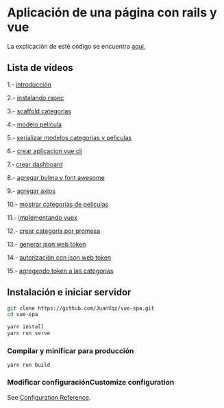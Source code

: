 # Aplicación de una página con rails y vue

La explicación de esté código se encuentra [aquí.](https://www.youtube.com/watch?v=vWgmZsInG1s&list=PL4yLj0azo9NU-qUCvSUZSm92gdxFJAWRc)

## Lista de vídeos
1.- [introducción](https://www.youtube.com/watch?v=vWgmZsInG1s&list=PL4yLj0azo9NU-qUCvSUZSm92gdxFJAWRc&index=2&t=1s)

2.- [instalando rspec](https://www.youtube.com/watch?v=Muicjq22_7o&list=PL4yLj0azo9NU-qUCvSUZSm92gdxFJAWRc&index=2)

3.- [scaffold categorias](https://www.youtube.com/watch?v=fE8KVqDsDpg&list=PL4yLj0azo9NU-qUCvSUZSm92gdxFJAWRc&index=3)

4.- [modelo pelicula](https://www.youtube.com/watch?v=fE8KVqDsDpg&list=PL4yLj0azo9NU-qUCvSUZSm92gdxFJAWRc&index=4)

5.- [serializar modelos categorias y peliculas](https://www.youtube.com/watch?v=fE8KVqDsDpg&list=PL4yLj0azo9NU-qUCvSUZSm92gdxFJAWRc&index=5)

6.- [crear aplicacion vue cli](https://www.youtube.com/watch?v=fE8KVqDsDpg&list=PL4yLj0azo9NU-qUCvSUZSm92gdxFJAWRc&index=6)

7.- [crear dashboard](https://www.youtube.com/watch?v=fE8KVqDsDpg&list=PL4yLj0azo9NU-qUCvSUZSm92gdxFJAWRc&index=7)

8.- [agregar bulma y font awesome](https://www.youtube.com/watch?v=fE8KVqDsDpg&list=PL4yLj0azo9NU-qUCvSUZSm92gdxFJAWRc&index=8)

9.- [agregar axios](https://www.youtube.com/watch?v=fE8KVqDsDpg&list=PL4yLj0azo9NU-qUCvSUZSm92gdxFJAWRc&index=9)

10.- [mostrar categorías de películas](https://www.youtube.com/watch?v=fE8KVqDsDpg&list=PL4yLj0azo9NU-qUCvSUZSm92gdxFJAWRc&index=10)

11.- [implementando vuex](https://www.youtube.com/watch?v=fE8KVqDsDpg&list=PL4yLj0azo9NU-qUCvSUZSm92gdxFJAWRc&index=11)

12.- [crear categoría por promesa](https://www.youtube.com/watch?v=fE8KVqDsDpg&list=PL4yLj0azo9NU-qUCvSUZSm92gdxFJAWRc&index=12)

13.- [generar json web token](https://www.youtube.com/watch?v=fE8KVqDsDpg&list=PL4yLj0azo9NU-qUCvSUZSm92gdxFJAWRc&index=13)

14.- [autorización con json web token](https://www.youtube.com/watch?v=fE8KVqDsDpg&list=PL4yLj0azo9NU-qUCvSUZSm92gdxFJAWRc&index=14)

15.- [agregando token a las categorias](https://www.youtube.com/watch?v=fE8KVqDsDpg&list=PL4yLj0azo9NU-qUCvSUZSm92gdxFJAWRc&index=15)

## Instalación e iniciar servidor
```sh
git clone https://github.com/JuanVqz/vue-spa.git
cd vue-spa

yarn install
yarn run serve
```

### Compilar y minificar para producción
```
yarn run build
```

### Modificar configuraciónCustomize configuration
See [Configuration Reference](https://cli.vuejs.org/config/).
